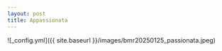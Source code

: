 ```yaml
---
layout: post
title: Appassionata
---
```


![_config.yml]({{ site.baseurl }}/images/bmr20250125_passionata.jpeg)
